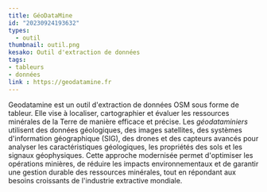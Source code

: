```yaml
---
title: GéoDataMine
id: "20230924193632"
types:
  - outil
thumbnail: outil.png
kesako: Outil d'extraction de données
tags:
- tableurs
- données
link : https://geodatamine.fr
---
```



Geodatamine est un outil d'extraction de données OSM sous forme de tableur. Elle vise à localiser, cartographier et évaluer les ressources minérales de la Terre de manière efficace et précise. Les *géodataminiers* utilisent des données géologiques, des images satellites, des systèmes d'information géographique (SIG), des drones et des capteurs avancés pour analyser les caractéristiques géologiques, les propriétés des sols et les signaux géophysiques. Cette approche modernisée permet d'optimiser les opérations minières, de réduire les impacts environnementaux et de garantir une gestion durable des ressources minérales, tout en répondant aux besoins croissants de l'industrie extractive mondiale.


